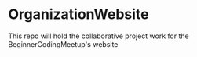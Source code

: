 # OrganizationWebsite
This repo will hold the collaborative project work for the BeginnerCodingMeetup's website
